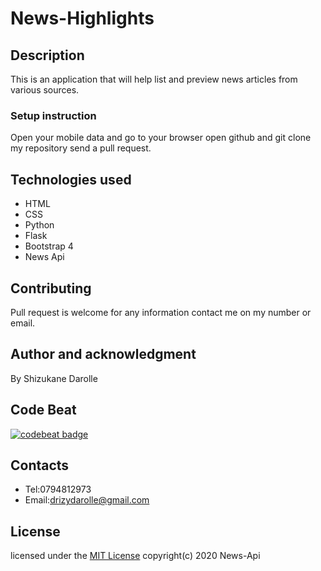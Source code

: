 # News-Highlights
## Description
This is an application that will help list and preview news articles from various sources.
### Setup instruction
Open your mobile data and go to your browser open github and git clone my repository send a pull request. 
 ## Technologies used
* HTML
* CSS
* Python
* Flask
* Bootstrap 4
* News Api
## Contributing
Pull request is welcome for any information contact me on my number or email.
## Author and acknowledgment
By Shizukane Darolle
## Code Beat
[![codebeat badge](https://codebeat.co/badges/c7e25312-1388-41b9-aeb2-009d873c4756)](https://codebeat.co/projects/github-com-shizukane-news-api-master)
## Contacts
* Tel:0794812973
* Email:drizydarolle@gmail.com
## License
licensed under the [MIT License](license)
 copyright(c) 2020 News-Api


